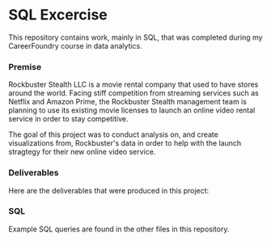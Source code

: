 # SQL Excercise

This repository contains work, mainly in SQL, that was completed during my CareerFoundry course in data analytics. 

### Premise

Rockbuster Stealth LLC is a movie rental company that used to have stores around the world. Facing stiff competition from streaming services such as Netflix and Amazon Prime, the Rockbuster Stealth management team is planning to use its existing movie licenses to launch an online video rental service in order to stay competitive.

The goal of this project was to conduct analysis on, and create visualizations from, Rockbuster's data in order to help with the launch stragtegy for their new online video service. 

### Deliverables

Here are the deliverables that were produced in this project:

### SQL

Example SQL queries are found in the other files in this repository. 
